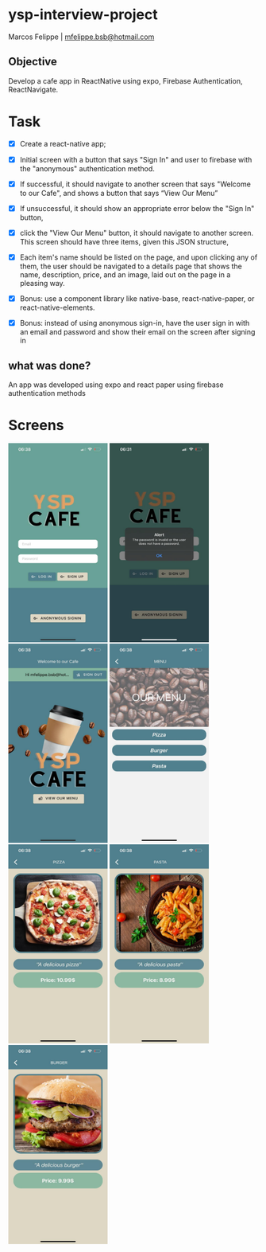 # ysp-interview-project 
Marcos Felippe | mfelippe.bsb@hotmail.com

## Objective
Develop a cafe app in ReactNative using expo, Firebase Authentication, ReactNavigate.

# Task 
- [X] Create a react-native app;
- [X] Initial screen with a button that says "Sign In" and user to firebase with the "anonymous" authentication method.
- [X] If successful, it should navigate to another screen that says "Welcome to our Cafe", and shows
a button that says “View Our Menu”
- [X] If unsuccessful, it should show an appropriate error below the "Sign In" button,
- [X] click the "View Our Menu" button, it should navigate to another screen. This screen should
have three items, given this JSON structure,
- [X] Each item's name should be listed on the page, and upon clicking any of them, the user should be
navigated to a details page that shows the name, description, price, and an image, laid out on the page in
a pleasing way.
- [X] Bonus: use a component library like native-base, react-native-paper, or react-native-elements.
- [X] Bonus: instead of using anonymous sign-in, have the user sign in with an email and password and show
their email on the screen after signing in


## what was done?
An app was developed using expo and react paper using firebase authentication methods

# Screens
<img src="https://github.com/mfelippe/Test_app/blob/main/screenshots%20ysp/login.jpeg" height="400" width="200"/>
<img src="https://github.com/mfelippe/Test_app/blob/main/screenshots%20ysp/login-error.jpeg" height="400" width="200"/>
<img src="https://github.com/mfelippe/Test_app/blob/main/screenshots%20ysp/home.jpeg" height="400" width="200"/>
<img src="https://github.com/mfelippe/Test_app/blob/main/screenshots%20ysp/menu.jpeg" height="400" width="200"/>
<img src="https://github.com/mfelippe/Test_app/blob/main/screenshots%20ysp/pizza-page.jpeg" height="400" width="200"/>
<img src="https://github.com/mfelippe/Test_app/blob/main/screenshots%20ysp/pasta-page.jpeg" height="400" width="200"/>
<img src="https://github.com/mfelippe/Test_app/blob/main/screenshots%20ysp/burger-page.jpeg" height="400" width="200"/>



